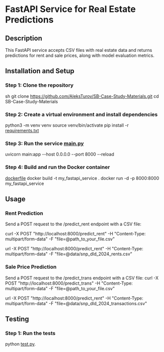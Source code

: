 # FastAPI Service for Real Estate Predictions

## Description
This FastAPI service accepts CSV files with real estate data and returns predictions for rent and sale prices, along with model evaluation metrics.

## Installation and Setup

### Step 1: Clone the repository
sh
git clone https://github.com/AleksTurov/SB-Case-Study-Materials.git
cd SB-Case-Study-Materials

### Step 2: Create a virtual environment and install dependencies

python3 -m venv venv
source venv/bin/activate
pip install -r [requirements.txt](requirements.txt)

### Step 3: Run the service [main.py](main.py)
uvicorn main:app --host 0.0.0.0 --port 8000 --reload

### Step 4: Build and run the Docker container 
[dockerfile](dockerfile)
docker build -t my_fastapi_service .
docker run -d -p 8000:8000 my_fastapi_service

## Usage
### Rent Prediction
Send a POST request to the /predict_rent endpoint with a CSV file:

curl -X POST "http://localhost:8000/predict_rent" -H "Content-Type: multipart/form-data" -F "file=@path_to_your_file.csv"

url -X POST "http://localhost:8000/predict_rent" -H "Content-Type: multipart/form-data" -F "file=@data/snp_dld_2024_rents.csv"

### Sale Price Prediction
Send a POST request to the /predict_trans endpoint with a CSV file:
curl -X POST "http://localhost:8000/predict_trans" -H "Content-Type: multipart/form-data" -F "file=@path_to_your_file.csv"

url -X POST "http://localhost:8000/predict_rent" -H "Content-Type: multipart/form-data" -F "file=@data/snp_dld_2024_transactions.csv"

## Testing
### Step 1: Run the tests
python [test.py](test.py).



